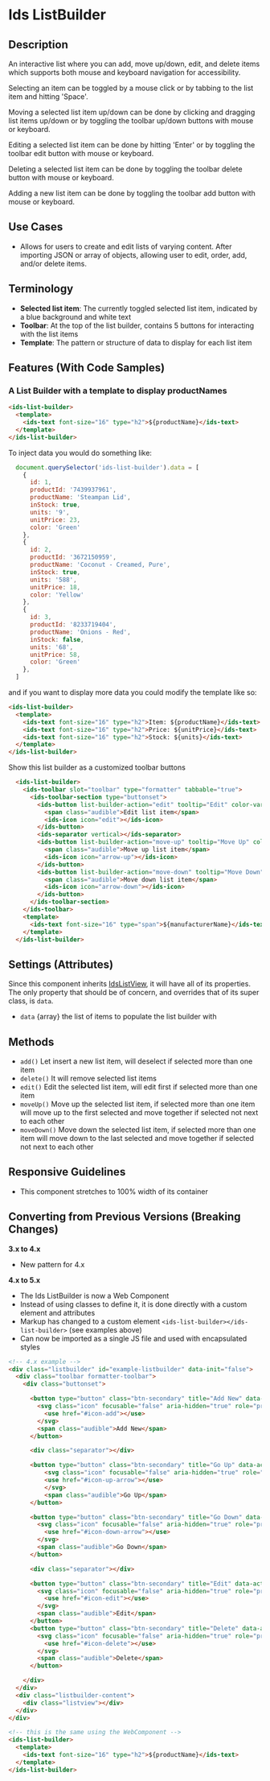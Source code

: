 # Ids ListBuilder

## Description

An interactive list where you can add, move up/down, edit, and delete items which supports both mouse and keyboard navigation for accessibility.

Selecting an item can be toggled by a mouse click or by tabbing to the list item and hitting 'Space'.

Moving a selected list item up/down can be done by clicking and dragging list items up/down or by toggling the toolbar up/down buttons with mouse or keyboard.

Editing a selected list item can be done by hitting 'Enter' or by toggling the toolbar edit button with mouse or keyboard.

Deleting a selected list item can be done by toggling the toolbar delete button with mouse or keyboard.

Adding a new list item can be done by toggling the toolbar add button with mouse or keyboard.

## Use Cases

- Allows for users to create and edit lists of varying content. After importing JSON or array of objects, allowing user to edit, order, add, and/or delete items.

## Terminology

- **Selected list item**: The currently toggled selected list item, indicated by a blue background and white text
- **Toolbar**: At the top of the list builder, contains 5 buttons for interacting with the list items
- **Template**: The pattern or structure of data to display for each list item

## Features (With Code Samples)

### A List Builder with a template to display productNames

```html
<ids-list-builder>
  <template>
    <ids-text font-size="16" type="h2">${productName}</ids-text>
  </template>
</ids-list-builder>
```

To inject data you would do something like:

```js
  document.querySelector('ids-list-builder').data = [
    {
      id: 1,
      productId: '7439937961',
      productName: 'Steampan Lid',
      inStock: true,
      units: '9',
      unitPrice: 23,
      color: 'Green'
    },
    {
      id: 2,
      productId: '3672150959',
      productName: 'Coconut - Creamed, Pure',
      inStock: true,
      units: '588',
      unitPrice: 18,
      color: 'Yellow'
    },
    {
      id: 3,
      productId: '8233719404',
      productName: 'Onions - Red',
      inStock: false,
      units: '68',
      unitPrice: 58,
      color: 'Green'
    },
  ]
```

and if you want to display more data you could modify the template like so:

```html
<ids-list-builder>
  <template>
    <ids-text font-size="16" type="h2">Item: ${productName}</ids-text>
    <ids-text font-size="16" type="h2">Price: ${unitPrice}</ids-text>
    <ids-text font-size="16" type="h2">Stock: ${units}</ids-text>
  </template>
</ids-list-builder>
```

Show this list builder as a customized toolbar buttons

```html
  <ids-list-builder>
    <ids-toolbar slot="toolbar" type="formatter" tabbable="true">
      <ids-toolbar-section type="buttonset">
        <ids-button list-builder-action="edit" tooltip="Edit" color-variant="alternate-formatter">
          <span class="audible">Edit list item</span>
          <ids-icon icon="edit"></ids-icon>
        </ids-button>
        <ids-separator vertical></ids-separator>
        <ids-button list-builder-action="move-up" tooltip="Move Up" color-variant="alternate-formatter">
          <span class="audible">Move up list item</span>
          <ids-icon icon="arrow-up"></ids-icon>
        </ids-button>
        <ids-button list-builder-action="move-down" tooltip="Move Down" color-variant="alternate-formatter">
          <span class="audible">Move down list item</span>
          <ids-icon icon="arrow-down"></ids-icon>
        </ids-button>
      </ids-toolbar-section>
    </ids-toolbar>
    <template>
      <ids-text font-size="16" type="span">${manufacturerName}</ids-text>
    </template>
  </ids-list-builder>
```

## Settings (Attributes)

Since this component inherits [IdsListView](../ids-list-view/README.md), it will have all of its properties. The only property that should be of concern, and overrides that of its super class, is `data`.

- `data` {array} the list of items to populate the list builder with

## Methods

- `add()` Let insert a new list item, will deselect if selected more than one item
- `delete()` It will remove selected list items
- `edit()` Edit the selected list item, will edit first if selected more than one item
- `moveUp()` Move up the selected list item, if selected more than one item will move up to the first selected and move together if selected not next to each other
- `moveDown()` Move down the selected list item, if selected more than one item will move down to the last selected and move together if selected not next to each other

## Responsive Guidelines

- This component stretches to 100% width of its container

## Converting from Previous Versions (Breaking Changes)

**3.x to 4.x**

- New pattern for 4.x

**4.x to 5.x**

- The Ids ListBuilder is now a Web Component
- Instead of using classes to define it, it is done directly with a custom element and attributes
- Markup has changed to a custom element `<ids-list-builder></ids-list-builder>` (see examples above)
- Can now be imported as a single JS file and used with encapsulated styles

```html
<!-- 4.x example -->
<div class="listbuilder" id="example-listbuilder" data-init="false">
  <div class="toolbar formatter-toolbar">
    <div class="buttonset">

      <button type="button" class="btn-secondary" title="Add New" data-action="add">
        <svg class="icon" focusable="false" aria-hidden="true" role="presentation">
          <use href="#icon-add"></use>
        </svg>
        <span class="audible">Add New</span>
      </button>

      <div class="separator"></div>

      <button type="button" class="btn-secondary" title="Go Up" data-action="goup">
          <svg class="icon" focusable="false" aria-hidden="true" role="presentation">
          <use href="#icon-up-arrow"></use>
          </svg>
          <span class="audible">Go Up</span>
      </button>

      <button type="button" class="btn-secondary" title="Go Down" data-action="godown">
        <svg class="icon" focusable="false" aria-hidden="true" role="presentation">
          <use href="#icon-down-arrow"></use>
        </svg>
        <span class="audible">Go Down</span>
      </button>

      <div class="separator"></div>

      <button type="button" class="btn-secondary" title="Edit" data-action="edit">
        <svg class="icon" focusable="false" aria-hidden="true" role="presentation">
          <use href="#icon-edit"></use>
        </svg>
        <span class="audible">Edit</span>
      </button>
      <button type="button" class="btn-secondary" title="Delete" data-action="delete">
        <svg class="icon" focusable="false" aria-hidden="true" role="presentation">
          <use href="#icon-delete"></use>
        </svg>
        <span class="audible">Delete</span>
      </button>

    </div>
  </div>
  <div class="listbuilder-content">
    <div class="listview"></div>
  </div>
</div>

<!-- this is the same using the WebComponent -->
<ids-list-builder>
  <template>
    <ids-text font-size="16" type="h2">${productName}</ids-text>
  </template>
</ids-list-builder>
```
